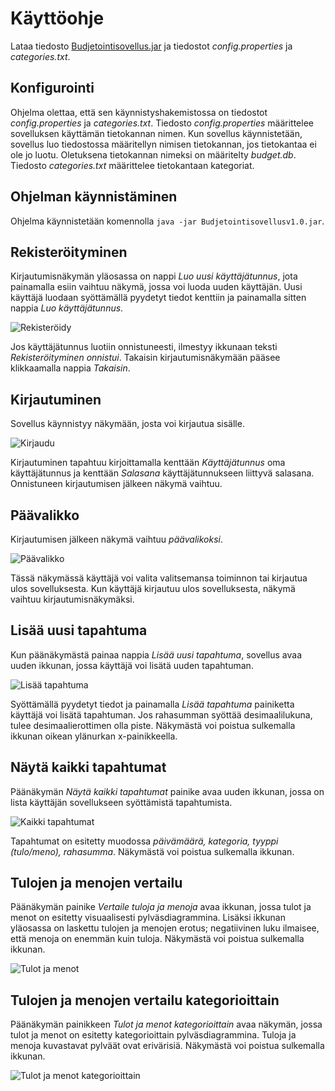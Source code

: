 # Käyttöohje

Lataa tiedosto [Budjetointisovellus.jar](https://github.com/sallamarieini/ot-harjoitustyo/releases/tag/loppupalautus) ja tiedostot *config.properties* ja *categories.txt*.

## Konfigurointi

Ohjelma olettaa, että sen käynnistyshakemistossa on tiedostot *config.properties* ja *categories.txt*. Tiedosto *config.properties* määrittelee sovelluksen käyttämän tietokannan nimen. Kun sovellus käynnistetään, sovellus luo tiedostossa määritellyn nimisen tietokannan, jos tietokantaa ei ole jo luotu. Oletuksena tietokannan nimeksi on määritelty *budget.db*.
Tiedosto *categories.txt* määrittelee tietokantaan kategoriat.

## Ohjelman käynnistäminen

Ohjelma käynnistetään komennolla `java -jar Budjetointisovellusv1.0.jar`.

## Rekisteröityminen

Kirjautumisnäkymän yläosassa on nappi *Luo uusi käyttäjätunnus*, jota painamalla esiin vaihtuu näkymä, jossa voi luoda uuden käyttäjän. Uusi käyttäjä luodaan syöttämällä pyydetyt tiedot kenttiin ja painamalla sitten nappia *Luo käyttäjätunnus*.

![Rekisteröidy](/dokumentointi/Kuvat/kayttoohje/Rekisteroidy.png)

Jos käyttäjätunnus luotiin onnistuneesti, ilmestyy ikkunaan teksti *Rekisteröityminen onnistui*. Takaisin kirjautumisnäkymään pääsee klikkaamalla nappia *Takaisin*.

## Kirjautuminen

Sovellus käynnistyy näkymään, josta voi kirjautua sisälle.

![Kirjaudu](/dokumentointi/Kuvat/kayttoohje/Kirjaudu.png)

Kirjautuminen tapahtuu kirjoittamalla kenttään *Käyttäjätunnus* oma käyttäjätunnus ja kenttään *Salasana* käyttäjätunnukseen liittyvä salasana. Onnistuneen kirjautumisen jälkeen näkymä vaihtuu.

## Päävalikko

Kirjautumisen jälkeen näkymä vaihtuu *päävalikoksi*.

![Päävalikko](/dokumentointi/Kuvat/kayttoohje/Paavalikko.png)

Tässä näkymässä käyttäjä voi valita valitsemansa toiminnon tai kirjautua ulos sovelluksesta. Kun käyttäjä kirjautuu ulos sovelluksesta, näkymä vaihtuu kirjautumisnäkymäksi.

## Lisää uusi tapahtuma

Kun päänäkymästä painaa nappia *Lisää uusi tapahtuma*, sovellus avaa uuden ikkunan, jossa käyttäjä voi lisätä uuden tapahtuman.

![Lisää tapahtuma](/dokumentointi/Kuvat/kayttoohje/LisaaTapahtuma.png)

Syöttämällä pyydetyt tiedot ja painamalla *Lisää tapahtuma* painiketta käyttäjä voi lisätä tapahtuman. Jos rahasumman syöttää desimaalilukuna, tulee desimaalierottimen olla piste. Näkymästä voi poistua sulkemalla ikkunan oikean ylänurkan x-painikkeella.

## Näytä kaikki tapahtumat

Päänäkymän *Näytä kaikki tapahtumat* painike avaa uuden ikkunan, jossa on lista käyttäjän sovellukseen syöttämistä tapahtumista.

![Kaikki tapahtumat](/dokumentointi/Kuvat/kayttoohje/Tapahtumat.png)

Tapahtumat on esitetty muodossa *päivämäärä, kategoria, tyyppi (tulo/meno), rahasumma*. Näkymästä voi poistua sulkemalla ikkunan.

## Tulojen ja menojen vertailu

Päänäkymän painike *Vertaile tuloja ja menoja* avaa ikkunan, jossa tulot ja menot on esitetty visuaalisesti pylväsdiagrammina. Lisäksi ikkunan yläosassa on laskettu tulojen ja menojen erotus; negatiivinen luku ilmaisee, että menoja on enemmän kuin tuloja. Näkymästä voi poistua sulkemalla ikkunan.

![Tulot ja menot](/dokumentointi/Kuvat/kayttoohje/TulotMenot.png)

## Tulojen ja menojen vertailu kategorioittain

Päänäkymän painikkeen *Tulot ja menot kategorioittain* avaa näkymän, jossa tulot ja menot on esitetty kategorioittain pylväsdiagrammina. Tuloja ja menoja kuvastavat pylväät ovat erivärisiä. Näkymästä voi poistua sulkemalla ikkunan.

![Tulot ja menot kategorioittain](/dokumentointi/Kuvat/kayttoohje/Kategoriat.png)
